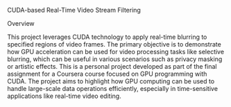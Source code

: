 CUDA-based Real-Time Video Stream Filtering 

Overview 

This project leverages CUDA technology to apply real-time blurring to specified regions of video frames. The primary objective is to demonstrate how GPU acceleration can be used for video processing tasks like selective blurring, which can be useful in various scenarios such as privacy masking or artistic effects. This is a personal project developed as part of the final assignment for a Coursera course focused on GPU programming with CUDA. The project aims to highlight how GPU computing can be used to handle large-scale data operations efficiently, especially in time-sensitive applications like real-time video editing.